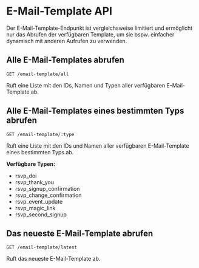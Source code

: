 
# E-Mail-Template API

Der E-Mail-Template-Endpunkt ist vergleichsweise limitiert und ermöglicht nur das Abrufen der verfügbaren Template, um sie bspw. einfacher dynamisch mit anderen Aufrufen zu verwenden.

## Alle E-Mail-Templates abrufen

```
GET /email-template/all
```

Ruft eine Liste mit den IDs, Namen und Typen aller verfügbaren E-Mail-Template ab.

## Alle E-Mail-Templates eines bestimmten Typs abrufen

```
GET /email-template/:type
```

Ruft eine Liste mit den IDs und Namen aller verfügbaren E-Mail-Template eines bestimmten Typs ab.

**Verfügbare Typen:**
- rsvp_doi
- rsvp_thank_you
- rsvp_signup_confirmation
- rsvp_change_confirmation
- rsvp_event_update
- rsvp_magic_link
- rsvp_second_signup

## Das neueste E-Mail-Template abrufen

```
GET /email-template/latest
```

Ruft das neueste E-Mail-Template ab.

